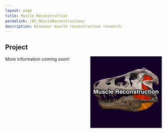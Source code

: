 ```yaml
---
layout: page
title: Muscle Reconstruction
permalink: /02_MuscleReconstruction/
description: Dinosaur muscle reconstruction research.
---
```


## Project

<img align=right src="/assets/gallery/02_MuscleReconstruction.png" alt="Muscle reconstruction" width=230px>

More information coming soon!
